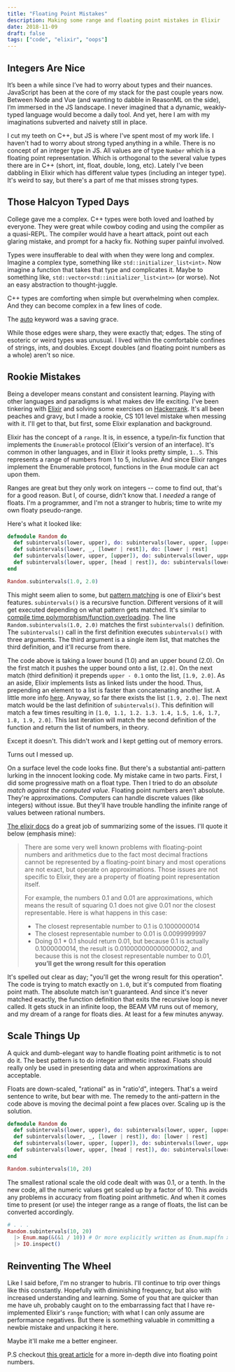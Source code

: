 ```yaml
---
title: "Floating Point Mistakes"
description: Making some range and floating point mistakes in Elixir
date: 2018-11-09
draft: false
tags: ["code", "elixir", "oops"]
---
```


## Integers Are Nice

It’s been a while since I’ve had to worry about types and their nuances. JavaScript has been at the core of my stack for the past couple years now. Between Node and Vue (and wanting to dabble in ReasonML on the side), I’m immersed in the JS landscape. I never imagined that a dynamic, weakly-typed language would become a daily tool. And yet, here I am with my imaginations subverted and naivety still in place.

I cut my teeth on C++, but JS is where I've spent most of my work life. I haven't had to worry about strong typed anything in a while. There is no concept of an integer type in JS. All values are of type `Number` which is a floating point representation. Which is orthogonal to the several value types there are in C++ (short, int, float, double, long, etc). Lately I've been dabbling in Elixir which has different value types (including an integer type). It's weird to say, but there's a part of me that misses strong types.

## Those Halcyon Typed Days

College gave me a complex. C++ types were both loved and loathed by everyone. They were great while cowboy coding and using the compiler as a quasi-REPL. The compiler would have a heart attack, point out each glaring mistake, and prompt for a hacky fix. Nothing super painful involved.

Types were insufferable to deal with when they were long and complex. Imagine a complex type, something like `std::initializer_list<int>`. Now imagine a function that takes that type and complicates it. Maybe to something like, `std::vector<std::initializer_list<int>>` (or worse). Not an easy abstraction to thought-juggle. 

C++ types are comforting when simple but overwhelming when complex. And they can become complex in a few lines of code.

The [auto][auto] keyword was a saving grace.

While those edges were sharp, they were exactly that; edges. The sting of esoteric or weird types was unusual. I lived within the comfortable confines of strings, ints, and doubles. Except doubles (and floating point numbers as a whole) aren't so nice.

## Rookie Mistakes

Being a developer means constant and consistent learning.  Playing with other languages and paradigms is what makes dev life exciting. I've been tinkering with [Elixir](elixir) and solving some exercises on [Hackerrank](h4x0r). It's all been peaches and gravy, but I made a rookie, CS 101 level mistake when messing with it. I'll get to that, but first, some Elixir explanation and background.

Elixir has the concept of a `range`. It is, in essence, a type/in-fix function that implements the `Enumerable` protocol (Elixir's version of an interface). It's common in other languages, and in Elixir it looks pretty simple, `1..5`. This represents a range of numbers from 1 to 5, inclusive. And since Elixir ranges implement the Enumerable protocol, functions in the `Enum` module can act upon them. 

Ranges are great but they only work on integers -- come to find out, that's for a good reason. But I, of course, didn't know that. I _needed_ a range of floats. I'm a programmer, and I'm not a stranger to hubris; time to write my own floaty pseudo-range.

Here's what it looked like:

```elixir 
defmodule Random do
  def subintervals(lower, upper), do: subintervals(lower, upper, [upper])
  def subintervals(lower, _, [lower | rest]), do: [lower | rest]
  def subintervals(lower, upper, [upper]), do: subintervals(lower, upper, [upper - 0.1 | upper])
  def subintervals(lower, upper, [head | rest]), do: subintervals(lower, upper, [head - 0.1 | [head | rest]])
end

Random.subintervals(1.0, 2.0)
```

This might seem alien to some, but [pattern matching][pattern] is one of Elixir's best features. `subintervals()` is a recursive function. Different versions of it will get executed depending on what pattern gets matched. It's similar to [compile time polymorphism/function overloading][polymorph]. The line `Random.subintervals(1.0, 2.0)` matches the first `subintervals()` definition. The `subintervals()` call in the first definition executes `subintervals()` with three arguments. The third argument is a single item list, that matches the third definition, and it'll recurse from there.

The code above is taking a lower bound (1.0) and an upper bound (2.0). On the first match it pushes the upper bound onto a list, `[2.0]`. On the next match (third definition) it prepends `upper - 0.1` onto the list, `[1.9, 2.0]`. As an aside, Elixir implements lists as linked lists under the hood. Thus, prepending an element to a list is faster than concatenating another list. A little more info [here][lists]. Anyway, so far there exists the list `[1.9, 2.0]`. The next match would be the last definition of `subintervals()`. This definition will match a few times resulting in `[1.0, 1.1, 1.2. 1.3. 1.4, 1.5, 1.6, 1.7, 1.8, 1.9, 2.0]`. This last iteration will match the second definition of the function and return the list of numbers, in theory. 

Except it doesn't. This didn't work and I kept getting out of memory errors.

Turns out I messed up.

On a surface level the code looks fine. But there's a substantial anti-pattern lurking in the innocent looking code. My mistake came in two parts. First, I did some progressive math on a float type. Then I tried to do an _absolute match against the computed value_. Floating point numbers aren't absolute. They're approximations. Computers can handle discrete values (like integers) without issue. But they'll have trouble handling the infinite range of values between rational numbers.

[The elixir docs][docs] do a great job of summarizing some of the issues. I'll quote it below (emphasis mine):

> There are some very well known problems with floating-point numbers and arithmetics due to the fact most decimal fractions cannot be represented by a floating-point binary and most operations are not exact, but operate on approximations. Those issues are not specific to Elixir, they are a property of floating point representation itself.
>
> For example, the numbers 0.1 and 0.01 are approximations, which means the result of squaring 0.1 does not give 0.01 nor the closest representable. Here is what happens in this case:
>
> - The closest representable number to 0.1 is 0.1000000014
> - The closest representable number to 0.01 is 0.0099999997
> - Doing 0.1 * 0.1 should return 0.01, but because 0.1 is actually 0.1000000014, the result is 0.010000000000000002, and because this is not the closest representable number to 0.01, **you’ll get the wrong result for this operation**

It's spelled out clear as day; "you'll get the wrong result for this operation". The code is trying to match exactly on `1.0`, but it's computed from floating point math. The absolute match isn't guaranteed. And since it's never matched exactly, the function definition that exits the recursive loop is never called. It gets stuck in an infinite loop, the BEAM VM runs out of memory, and my dream of a range for floats dies. At least for a few minutes anyway.

## Scale Things Up

A quick and dumb-elegant way to handle floating point arithmetic is to not do it. The best pattern is to do integer arithmetic instead. Floats should really only be used in presenting data and when approximations are acceptable. 

Floats are down-scaled, "rational" as in "ratio'd", integers. That's a weird sentence to write, but bear with me. The remedy to the anti-pattern in the code above is moving the decimal point a few places over. Scaling up is the solution.

```elixir
defmodule Random do
  def subintervals(lower, upper), do: subintervals(lower, upper, [upper])
  def subintervals(lower, _, [lower | rest]), do: [lower | rest]
  def subintervals(lower, upper, [upper]), do: subintervals(lower, upper, [upper - 1 | upper])
  def subintervals(lower, upper, [head | rest]), do: subintervals(lower, upper, [head - 1 | [head | rest]])
end

Random.subintervals(10, 20)
```

The smallest rational scale the old code dealt with was 0.1, or a tenth. In the new code, all the numeric values get scaled up by a factor of 10. This avoids any problems in accuracy from floating point arithmetic. And when it comes time to present (or use) the integer range as a range of floats, the list can be converted accordingly.

```elixir
# . . .
Random.subintervals(10, 20)
  |> Enum.map(&(&1 / 10)) # Or more explicitly written as Enum.map(fn x -> x / 10)
  |> IO.inspect()
```


## Reinventing The Wheel

Like I said before, I'm no stranger to hubris. I'll continue to trip over things like this constantly. Hopefully with diminishing frequency, but also with increased understanding and learning. Some of you that are quicker than me have uh, probably caught on to the embarrassing fact that I have re-implemented Elixir's `range` function; with what I can only assume are performance negatives. But there is something valuable in committing a newbie mistake and unpacking it here. 

Maybe it'll make me a better engineer.

P.S checkout [this great article][float] for a more in-depth dive into floating point numbers.

[auto]: https://en.cppreference.com/w/cpp/language/auto
[elixir]: https://elixir-lang.org
[h4x0r]: https://www.hackerrank.com
[pattern]: https://elixir-lang.org/getting-started/pattern-matching.html
[polymorph]: https://www.geeksforgeeks.org/polymorphism-in-c/
[lists]: https://hexdocs.pm/elixir/List.html
[docs]: http://localhost:1313/posts/floating-point-mistakes/
[float]: https://modernweb.com/what-every-javascript-developer-should-know-about-floating-points/
